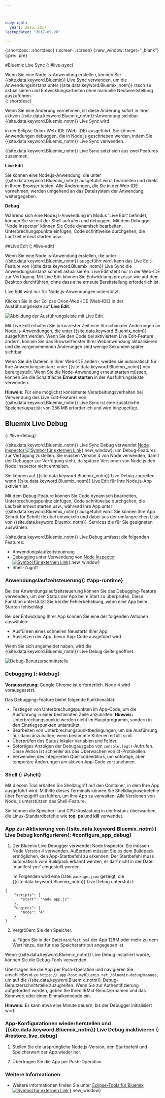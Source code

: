 ```yaml
---



copyright:
  years: 2015，2017
lastupdated: "2017-09-20"

---
```


{:shortdesc: .shortdesc}
{:screen: .screen}
{:new_window: target="_blank"}
{:pre: .pre}

#Bluemix Live Sync
{: #live-sync}


Wenn Sie eine Node.js-Anwendung erstellen, können Sie {{site.data.keyword.Bluemix}} Live Sync verwenden, um die Anwendungsinstanz unter {{site.data.keyword.Bluemix_notm}} rasch zu aktualisieren und Entwicklungsarbeiten ohne manuelle Neubereitstellung auszuführen.    
{: shortdesc}

Wenn Sie eine Änderung vornehmen, ist diese Änderung sofort in Ihrer aktiven {{site.data.keyword.Bluemix_notm}}-Anwendung sichtbar. {{site.data.keyword.Bluemix_notm}} Live Sync wird
<!--from both the command line and -->
in der Eclipse Orion-Web-IDE (Web-IDE) ausgeführt. Sie können Anwendungen debuggen, die in Node.js geschrieben werden, indem Sie {{site.data.keyword.Bluemix_notm}} Live Sync verwenden.  

{{site.data.keyword.Bluemix_notm}} Live Sync setzt sich aus zwei Features zusammen. 
<!--three -->

<!--
**Desktop Sync**  

You can synchronize any desktop directory tree with a cloud-based project workspace similar to the way Dropbox works. The Web IDE directly edits the same cloud-based workspace, so both stay in sync. Desktop Sync works for any kind of application. To use Desktop Sync, you need to download and install the BL command line interface.  
-->

**Live Edit**

Sie können eine Node.js-Anwendung, die unter {{site.data.keyword.Bluemix_notm}} ausgeführt wird, bearbeiten und direkt in Ihrem Browser testen. Alle Änderungen, die Sie in der Web-IDE vornehmen, werden umgehend an das Dateisystem der Anwendung weitergegeben.  

**Debug**  

Während sich eine Node.js-Anwendung im Modus 'Live Edit' befindet, können Sie sie mit der Shell aufrufen und debuggen. Mit dem Debugger 'Node Inspector' können Sie Code dynamisch bearbeiten, Unterbrechungspunkte einfügen, Code schrittweise durchgehen, die Laufzeit erneut starten usw.  


##Live Edit
{: #live-edit}

Wenn Sie eine Node.js-Anwendung erstellen, die unter {{site.data.keyword.Bluemix_notm}} ausgeführt wird, kann das Live Edit-Feature von {{site.data.keyword.Bluemix_notm}} Live Sync die Anwendungsinstanz schnell aktualisieren. Live Edit steht nur in der Web-IDE zur Verfügung. Mit Live Edit können Sie Entwicklungsprozesse wie auf dem Desktop durchführen, ohne dass eine erneute Bereitstellung erforderlich ist. 

Live Edit wird nur für Node.js-Anwendungen unterstützt.

Klicken Sie in der Eclipse Orion-Web-IDE (Web-IDE) in der Ausführungsleiste auf **Live Edit**.

![Abbildung der Ausführungsleiste mit Live Edit](images/bluemix-live-sync-light.png)

Mit Live Edit erhalten Sie in kürzester Zeit eine Vorschau der Änderungen an Node.js-Anwendungen, die unter {{site.data.keyword.Bluemix_notm}} ausgeführt werden. Wenn Sie den Code bei aktiviertem Live Edit-Feature ändern, können Sie das Browserfenster Ihrer Webanwendung aktualisieren und die vorgenommenen Änderungen sind wenige Sekunden später sichtbar.

<!--
For a tutorial on using the Live Edit feature of {{site.data.keyword.Bluemix_notm}} Live Sync, see the tutorial [Test and debug a Node.js app with Bluemix Live Sync![External link icon](../icons/launch-glyph.svg "External link icon")](https://hub.jazz.net/tutorials/livesync){:new_window}.
-->

Wenn Sie die Dateien in Ihrer Web-IDE ändern, werden sie automatisch für Ihre Anwendungsinstanz unter {{site.data.keyword.Bluemix_notm}} neu bereitgestellt. Wenn Sie die Node-Anwendung erneut starten müssen, können Sie die Schaltfläche **Erneut starten** in der Ausführungsleiste verwenden.

**Hinweis:** Für eine möglichst konsistente Verarbeitungsverhalten bei Verwendung des Live Edit-Features von {{site.data.keyword.Bluemix_notm}} Live Sync ist eine zusätzliche Speicherkapazität von 256 MB erforderlich und wird hinzugefügt.

## Bluemix Live Debug
{: #live-debug}

{{site.data.keyword.Bluemix_notm}} Live Sync Debug verwendet [Node Inspector ![Symbol für externen Link](../../icons/launch-glyph.svg "Symbol für externen Link")](https://github.com/node-inspector/node-inspector){:new_window}, um Debug-Features zur Verfügung zustellen. Sie müssen Version 4 von Node verwenden, damit der Debugger zur Verfügung steht, da spätere Versionen von Node.js den Node Inspector nicht enthalten.

Sie können auf {{site.data.keyword.Bluemix_notm}} Live Debug zugreifen, wenn {{site.data.keyword.Bluemix_notm}} Live Edit für Ihre Node.js-App aktiviert ist.  

Mit dem Debug-Feature können Sie Code dynamisch bearbeiten, Unterbrechungspunkte einfügen, Code schrittweise durchgehen, die Laufzeit erneut starten usw., während Ihre App unter {{site.data.keyword.Bluemix_notm}} ausgeführt wird. Sie können Ihre App Schritt für Schritt flexibel entwickeln und dabei aus der umfangreichen Liste von {{site.data.keyword.Bluemix_notm}}-Services die für Sie geeigneten auswählen.

{{site.data.keyword.Bluemix_notm}} Live Debug umfasst die folgenden Features:

* Anwendungslaufzeitsteuerung
* Debugging unter Verwendung von [Node Inspector ![Symbol für externen Link](../../icons/launch-glyph.svg "Symbol für externen Link")](https://github.com/node-inspector/node-inspector){:new_window}
* Shell-Zugriff

### Anwendungslaufzeitsteuerung{: #app-runtime}

Bei der Anwendungslaufzeitsteuerung können Sie das Debugging-Feature verwenden, um den Status der App beim Start zu überprüfen. Diese Funktion unterstützt Sie bei der Fehlerbehebung, wenn eine App beim Starten fehlschlägt.

Bei der Entwicklung Ihrer App können Sie eine der folgenden Aktionen auswählen:

* Ausführen eines schnellen Neustarts Ihrer App
* Aussetzen der App, bevor App-Code ausgeführt wird

Wenn Sie sich angemeldet haben, wird die {{site.data.keyword.Bluemix_notm}} Live Debug-Seite geöffnet.

![Debug-Benutzerschnittstelle](images/live_sync_debug.png)


### Debugging {: #debug}

**Voraussetzung:** Google Chrome ist erforderlich. Node 4 wird vorausgesetzt.

Das Debugging-Feature bietet folgende Funktionalität:  
* Festlegen von Unterbrechungspunkten im App-Code, um die Ausführung in einer bestimmten Zeile anzuhalten.
**Hinweis:** Unterbrechungspunkte werden nicht im Hauptprogramm, sondern in den Einstiegspunkten unterstützt.
* Bearbeiten von Unterbrechungspunktbedingungen, um die Ausführung nur dann anzuhalten, wenn bestimmte Kriterien erfüllt sind.
* Überprüfen des Status lokaler Variablen und Felder.
* Sofortiges Anzeigen der Debugausgabe von `console.log()`-Aufrufen. Diese Aktion ist schneller als das Überwachen von cf-Protokollen.
* Verwenden des integrierten Quellcodeeditors, um sofortige, aber temporäre Änderungen am aktiven App-Code vorzunehmen.

### Shell {: #shell}

Mit diesem Tool erhalten Sie Shellzugriff auf den Container, in dem Ihre App ausgeführt wird. Mithilfe dieses Terminals können Sie Shelldiagnosebefehle über Fernzugriff ausführen, um Ihre App zu verwalten. Alle Versionen von Node.js unterstützen das Shell-Feature.

Sie können die Speicher- und CPU-Auslastung in der Instanz überwachen, die Linux-Standardbefehle wie **top**, **ps** und **kill** verwendet.

### App zur Aktivierung von {{site.data.keyword.Bluemix_notm}} Live Debug konfigurieren{: #configure_app_debug}

1. Der Bluemix Live Debugger verwendet Node Inspector. Sie müssen Node Version 4 verwenden. Außerdem müssen Sie es dem Buildpack ermöglichen, den App-Startbefehl zu erkennen. Der Startbefehl muss automatisch vom Buildpack erkannt werden, er darf nicht in der Datei 'manifest.yml' eingestellt werden. 
  
   Im Folgenden wird eine Datei `package.json` gezeigt, die {{site.data.keyword.Bluemix_notm}} Live Debug unterstützt:
   
  ```
  {
      "scripts": {
         "start": "node app.js"
      },
      "engines": {
         "node": "4"
      }
  }
  ```

2. Vergrößern Sie den Speicher.  

    a. Fügen Sie in der Datei `manifest.yml` der App 128M oder mehr zu dem Wert hinzu, der für das Speicherattribut angegeben ist.

Wenn {{site.data.keyword.Bluemix_notm}} Live Debug installiert wurde, können Sie die Debug-Tools verwenden.

Übertragen Sie die App per Push-Operation und navigieren Sie anschließend zu `https://_app-host.mybluemix.net_/bluemix-debug/manage`, um auf die {{site.data.keyword.Bluemix_notm}}-Debug-Benutzerschnittstelle zuzugreifen. Wenn Sie zur Authentifizierung aufgefordert werden, geben Sie Ihren IBMid-Benutzernamen und das Kennwort oder einen Einmalkenncode ein.    

**Hinweis:** Es kann etwa eine Minute dauern, bis der Debugger initialisiert wird.

<!--
   **Note**: Your user ID for DevOps Services can be either an IBMid or a federated ID (corporate ID). If you use federated authentication, to log in to your Bluemix Live Sync command-line client, you must use a personal access token instead of a password. If you don't use federated authentication, your IBMid and password work with all clients. For more information about creating a personal access token, see [What's federated authentication and how does it affect me?![External link icon](../../icons/launch-glyph.svg "External link icon")](https://developer.ibm.com/devops-services/2016/06/23/whats-federated-authentication-and-how-does-it-affect-me/){:new_window}
   -->

### App-Konfigurationen wiederherstellen und {{site.data.keyword.Bluemix_notm}} Live Debug inaktivieren {: #restore_live_debug}

1. Stellen Sie die ursprüngliche Node.js-Version, den Startbefehl und Speicherwert der App wieder her.

2. Übertragen Sie die App per Push-Operation.

### Weitere Informationen

* Weitere Informationen finden Sie unter [Eclipse-Tools für Bluemix ![Symbol für externen Link](../../icons/launch-glyph.svg "Symbol für externen Link") ](https://www.bluemix.net/docs/manageapps/eclipsetools/eclipsetools.html){:new_window} 
